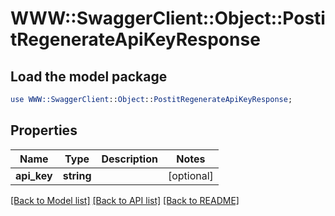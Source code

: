 # WWW::SwaggerClient::Object::PostitRegenerateApiKeyResponse

## Load the model package
```perl
use WWW::SwaggerClient::Object::PostitRegenerateApiKeyResponse;
```

## Properties
Name | Type | Description | Notes
------------ | ------------- | ------------- | -------------
**api_key** | **string** |  | [optional] 

[[Back to Model list]](../README.md#documentation-for-models) [[Back to API list]](../README.md#documentation-for-api-endpoints) [[Back to README]](../README.md)


